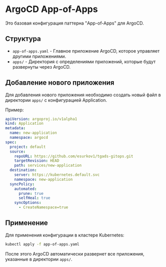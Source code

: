 # ArgoCD App-of-Apps

Это базовая конфигурация паттерна "App-of-Apps" для ArgoCD.

## Структура

- `app-of-apps.yaml` - Главное приложение ArgoCD, которое управляет другими приложениями.
- `apps/` - Директория с определениями приложений, которые будут развернуты через ArgoCD.

## Добавление нового приложения

Для добавления нового приложения необходимо создать новый файл в директории `apps/` с конфигурацией Application.

Пример:
```yaml
apiVersion: argoproj.io/v1alpha1
kind: Application
metadata:
  name: new-application
  namespace: argocd
spec:
  project: default
  source:
    repoURL: https://github.com/esurkov1/tgads-gitops.git
    targetRevision: HEAD
    path: services/new-application
  destination:
    server: https://kubernetes.default.svc
    namespace: new-application
  syncPolicy:
    automated:
      prune: true
      selfHeal: true
    syncOptions:
      - CreateNamespace=true
```

## Применение

Для применения конфигурации в кластере Kubernetes:

```bash
kubectl apply -f app-of-apps.yaml
```

После этого ArgoCD автоматически развернет все приложения, указанные в директории `apps/`.

